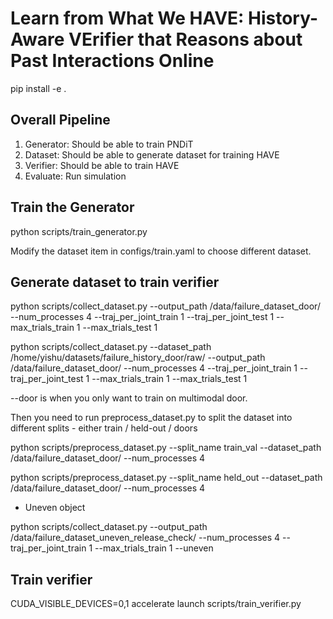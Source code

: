 # Learn from What We HAVE: History-Aware VErifier that Reasons about Past Interactions Online

pip install -e .

## Overall Pipeline

1. Generator: Should be able to train PNDiT
2. Dataset: Should be able to generate dataset for training HAVE
3. Verifier: Should be able to train HAVE
4. Evaluate: Run simulation

## Train the Generator

python scripts/train_generator.py

Modify the dataset item in configs/train.yaml to choose different dataset.


## Generate dataset to train verifier

python scripts/collect_dataset.py --output_path /data/failure_dataset_door/ --num_processes 4 --traj_per_joint_train 1 --traj_per_joint_test 1 --max_trials_train 1 --max_trials_test 1

python scripts/collect_dataset.py --dataset_path /home/yishu/datasets/failure_history_door/raw/ --output_path /data/failure_dataset_door/ --num_processes 4 --traj_per_joint_train 1 --traj_per_joint_test 1 --max_trials_train 1 --max_trials_test 1

--door is when you only want to train on multimodal door.

Then you need to run preprocess_dataset.py to split the dataset into different splits - either train / held-out / doors


python scripts/preprocess_dataset.py --split_name train_val --dataset_path /data/failure_dataset_door/ --num_processes 4

python scripts/preprocess_dataset.py --split_name held_out --dataset_path /data/failure_dataset_door/ --num_processes 4

- Uneven object

python scripts/collect_dataset.py --output_path /data/failure_dataset_uneven_release_check/ --num_processes 4 --traj_per_joint_train 1 --max_trials_train 1 --uneven

## Train verifier

CUDA_VISIBLE_DEVICES=0,1 accelerate launch scripts/train_verifier.py

